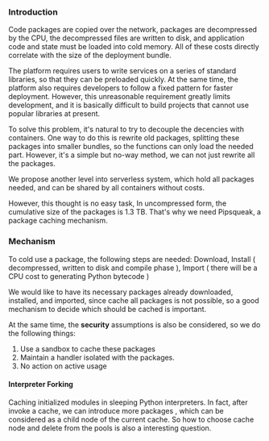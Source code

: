 ### Introduction

Code packages are copied over the network, packages are decompressed by the CPU, the decompressed files are written to disk, and application code and state must be loaded into cold memory.  All of these costs directly correlate with the size of the deployment bundle.

The platform requires users to write services on a series of standard libraries, so that they can be preloaded quickly. At the same time, the platform also requires developers to follow a fixed pattern for faster deployment. However, this unreasonable requirement greatly limits development, and it is basically difficult to build projects that cannot use popular libraries at present. 

To solve this problem, it's natural to try to decouple the decencies with containers.  One way to do this is rewrite old packages, splitting these packages into smaller bundles, so the functions can only load the needed part. However, it's a simple but no-way method, we can not just rewrite all the packages.

We propose another level into serverless system, which hold all packages needed, and can be shared by all containers without costs.

However, this thought is no easy task, In uncompressed form, the cumulative size of the packages is 1.3 TB. That's why we need Pipsqueak, a package caching mechanism.

### Mechanism

To cold use a package, the following steps are needed: Download, Install ( decompressed, written to disk and compile phase ), Import ( there will be a CPU cost to generating Python bytecode  )

We would like to have its necessary packages already downloaded, installed, and imported, since cache all packages is not possible, so a good mechanism to decide which should be cached is important.

At the same time, the **security** assumptions is also be considered, so we do the following things:

1. Use a sandbox to cache these packages
2. Maintain a handler isolated with the packages.
3. No action on active usage 

#### Interpreter Forking  

Caching initialized modules in sleeping Python interpreters. In fact, after invoke a cache, we can introduce more packages , which can be considered as a child node of the current cache.
So how to choose cache node and delete from the pools is also a interesting question.



